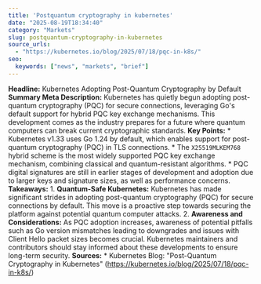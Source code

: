 ```yaml
---
title: 'Postquantum cryptography in kubernetes'
date: "2025-08-19T18:34:40"
category: "Markets"
slug: postquantum-cryptography-in-kubernetes
source_urls:
  - "https://kubernetes.io/blog/2025/07/18/pqc-in-k8s/"
seo:
  keywords: ["news", "markets", "brief"]
---
```

**Headline:** Kubernetes Adopting Post-Quantum Cryptography by Default  **Summary Meta Description:** Kubernetes has quietly begun adopting post-quantum cryptography (PQC) for secure connections, leveraging Go's default support for hybrid PQC key exchange mechanisms. This development comes as the industry prepares for a future where quantum computers can break current cryptographic standards.  **Key Points:**  * Kubernetes v1.33 uses Go 1.24 by default, which enables support for post-quantum cryptography (PQC) in TLS connections. * The `X25519MLKEM768` hybrid scheme is the most widely supported PQC key exchange mechanism, combining classical and quantum-resistant algorithms. * PQC digital signatures are still in earlier stages of development and adoption due to larger keys and signature sizes, as well as performance concerns.  **Takeaways:**  1.  **Quantum-Safe Kubernetes:** Kubernetes has made significant strides in adopting post-quantum cryptography (PQC) for secure connections by default. This move is a proactive step towards securing the platform against potential quantum computer attacks. 2.  **Awareness and Considerations:** As PQC adoption increases, awareness of potential pitfalls such as Go version mismatches leading to downgrades and issues with Client Hello packet sizes becomes crucial. Kubernetes maintainers and contributors should stay informed about these developments to ensure long-term security.  **Sources:**  * Kubernetes Blog: "Post-Quantum Cryptography in Kubernetes" (https://kubernetes.io/blog/2025/07/18/pqc-in-k8s/) 
